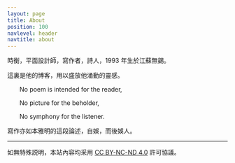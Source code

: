 ```yaml
---
layout: page
title: About
position: 100
navlevel: header
navtitle: about
---
```


時衡，平面設計師，寫作者，詩人，1993 年生於江蘇無錫。

這裏是他的博客，用以盛放他涌動的靈感。

&emsp;&emsp;No poem is intended for the reader,

&emsp;&emsp;No picture for the beholder,

&emsp;&emsp;No symphony for the listener.

寫作亦如本雅明的這段論述，自娛，而後娛人。

---

如無特殊説明，本站內容均采用 <a href="https://creativecommons.org/licenses/by-nc-nd/4.0/deed.zh" target="_blank">CC BY-NC-ND 4.0</a> 許可協議。

